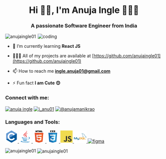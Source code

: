 <h1 align="center">Hi 👋🏻, I'm Anuja Ingle 🙋🏻‍♀️</h1>
<h3 align="center">A passionate Software Engineer from India</h3>

<img align="right" alt="coding" width="400" src="https://cdn.dribbble.com/users/1857592/screenshots/3848396/character-typing.gif">


<p align="left"> <img src="https://komarev.com/ghpvc/?username=anujaingle01&label=Profile%20views&color=0e75b6&style=flat" alt="anujaingle01" /> </p>

- 🌱 I’m currently learning **React JS**

- 👩🏻‍💻 All of my projects are available at [https://github.com/anujaingle01](https://github.com/anujaingle01)

- 📫 How to reach me **ingle.anuja01@gmail.com**

- ⚡ Fun fact **I am Cute 😊**

<h3 align="left">Connect with me:</h3>
<p align="left">
<a href="https://linkedin.com/in/anuja-ingle" target="blank"><img align="center" src="https://raw.githubusercontent.com/rahuldkjain/github-profile-readme-generator/master/src/images/icons/Social/linked-in-alt.svg" alt="anuja ingle" height="30" width="40" /></a>
<a href="https://instagram.com/i_anu01" target="blank"><img align="center" src="https://raw.githubusercontent.com/rahuldkjain/github-profile-readme-generator/master/src/images/icons/Social/instagram.svg" alt="i_anu01" height="30" width="40" /></a>
<a href="https://www.hackerrank.com/anujamanikrao" target="blank"><img align="center" src="https://raw.githubusercontent.com/rahuldkjain/github-profile-readme-generator/master/src/images/icons/Social/hackerrank.svg" alt="@anujamanikrao" height="30" width="40" /></a>
</p>

<h3 align="left">Languages and Tools:</h3>
<p align="left"> <a href="https://www.geeksforgeeks.org/c-programming-language/" target="_blank" rel="noreferrer"> <img src="https://raw.githubusercontent.com/devicons/devicon/master/icons/c/c-original.svg" alt="c" width="40" height="40"/> </a> <a href="https://www.w3schools.com/java/" target="_blank" rel="noreferrer"> <img src="https://raw.githubusercontent.com/devicons/devicon/master/icons/java/java-original.svg" alt="java" width="40" height="40"/> </a> <a href="https://www.w3schools.com/html/default.asp" target="_blank" rel="noreferrer"> <img src="https://raw.githubusercontent.com/devicons/devicon/master/icons/html5/html5-original-wordmark.svg" alt="html5" width="40" height="40"/> </a> <a href="https://www.w3schools.com/css/" target="_blank" rel="noreferrer"> <img src="https://raw.githubusercontent.com/devicons/devicon/master/icons/css3/css3-original-wordmark.svg" alt="css3" width="40" height="40"/> </a> <a href="https://developer.mozilla.org/en-US/docs/Web/JavaScript" target="_blank" rel="noreferrer"> <img src="https://raw.githubusercontent.com/devicons/devicon/master/icons/javascript/javascript-original.svg" alt="javascript" width="40" height="40"/> </a>
<a href="https://www.w3schools.com/mysql/default.asp" target="_blank" rel="noreferrer"> <img src="https://raw.githubusercontent.com/devicons/devicon/master/icons/mysql/mysql-original-wordmark.svg" alt="mysql" width="40" height="40"/> </a> <a href="https://www.figma.com/" target="_blank" rel="noreferrer"> <img src="https://www.vectorlogo.zone/logos/figma/figma-icon.svg" alt="figma" width="40" height="40"/> </a> </p>

<p><img align="left" src="https://github-readme-stats.vercel.app/api/top-langs?username=anujaingle01&show_icons=true&locale=en&layout=compact" alt="anujaingle01" /></p>

<p>&nbsp;<img align="center" src="https://github-readme-stats.vercel.app/api?username=anujaingle01&show_icons=true&locale=en" alt="anujaingle01" /></p>

<!--<p><img align="center" src="https://github-readme-streak-stats.herokuapp.com/?user=anujaingle01&" alt="anujaingle01" /></p> -->
